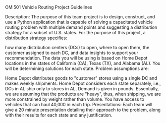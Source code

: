 OM 501
Vehicle Routing Project Guidelines

Description: The purpose of this team project is to design, construct, and use a Python application that is capable of solving a capacitated vehicle routing problem with multiple demand points and suggesting a distribution strategy for a subset of U.S. states. For the purpose of this project, a distribution strategy specifies:

how many distribution centers (DCs) to open,
where to open them,
the customer assigned to each DC,
and data insights to support your recommendation.
The data you will be using is based on Home Depot locations in the states of California (CA), Texas (TX), and Alabama (AL). You will be determining solutions for each state. Problem assumptions are:

Home Depot distributes goods to "customer" stores using a single DC and makes weekly shipments.
Home Depot considers each state separately, i.e., DCs in AL ship only to stores in AL,
Demand is given in pounds. Essentially, we are assuming that the products are "heavy", thus, when shipping, we are more constrained by weight rather than volume.
You have access to vehicles that can haul 40,000 in each trip.
Presentations: Each team will give a 20 minute presentation detailing their approach to the problem, along with their results for each state and any justification.
